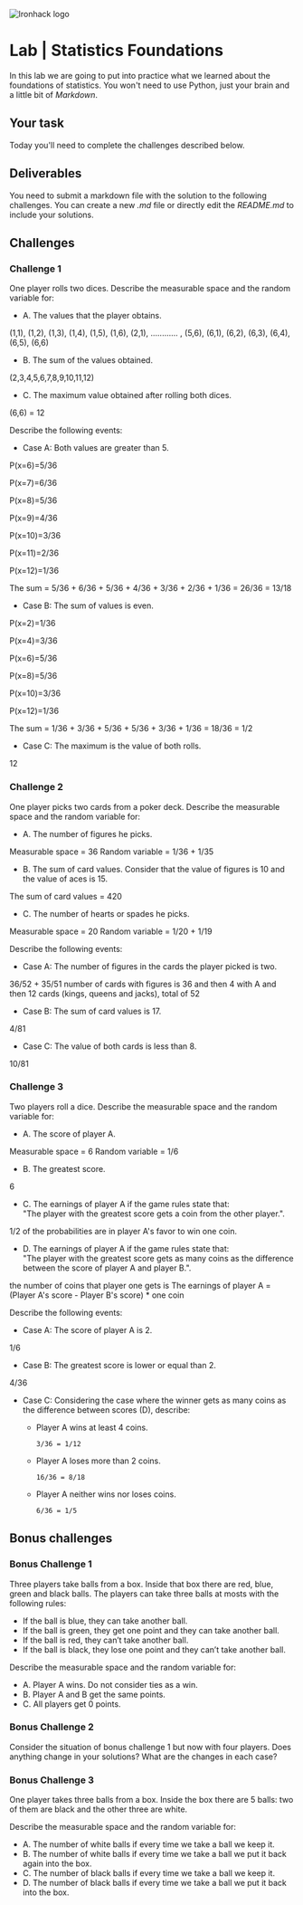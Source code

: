 ﻿![Ironhack logo](https://i.imgur.com/1QgrNNw.png)

# Lab | Statistics Foundations
In this lab we are going to put into practice what we learned about the foundations of statistics. You won't need to use Python, just your brain and a little bit of *Markdown*. 

## Your task
Today you'll need to complete the challenges described below.

## Deliverables
You need to submit a markdown file with the solution to the following challenges. You can create a new *.md* file or directly edit the *README.md* to include your solutions.

## Challenges
### Challenge 1
One player rolls two dices. Describe the measurable space and the random variable for:

* A. The values that the player obtains.

(1,1), (1,2), (1,3), (1,4), (1,5), (1,6), (2,1), ............ , (5,6), (6,1), (6,2), (6,3), (6,4), (6,5), (6,6)


* B. The sum of the values obtained.

(2,3,4,5,6,7,8,9,10,11,12)


* C. The maximum value obtained after rolling both dices.

(6,6) = 12



Describe the following events:
* Case A: Both values are greater than 5.

P(x=6)=5/36

P(x=7)=6/36

P(x=8)=5/36

P(x=9)=4/36

P(x=10)=3/36

P(x=11)=2/36

P(x=12)=1/36

The sum = 5/36 + 6/36 + 5/36 + 4/36 + 3/36 + 2/36 + 1/36 = 26/36 = 13/18


* Case B: The sum of values is even.

P(x=2)=1/36

P(x=4)=3/36

P(x=6)=5/36

P(x=8)=5/36

P(x=10)=3/36

P(x=12)=1/36

The sum = 1/36 + 3/36 + 5/36 + 5/36 + 3/36 + 1/36 = 18/36 = 1/2


* Case C: The maximum is the value of both rolls.

12



### Challenge 2
One player picks two cards from a poker deck. Describe the measurable space and the random variable for:
* A. The number of figures he picks.

Measurable space = 36
Random variable = 1/36 + 1/35

* B. The sum of card values. Consider that the value of figures is 10 and the value of aces is 15.

The sum of card values = 420

* C. The number of hearts or spades he picks.

Measurable space = 20
Random variable = 1/20 + 1/19


Describe the following events:
* Case A: The number of figures in the cards the player picked is two.

36/52 + 35/51
number of cards with figures is 36 and then 4 with A and then 12 cards (kings, queens and jacks), total of 52


* Case B: The sum of card values is 17.

4/81

* Case C: The value of both cards is less than 8.

10/81


### Challenge 3
Two players roll a dice. Describe the measurable space and the random variable for:
* A. The score of player A.

Measurable space = 6
Random variable = 1/6

* B. The greatest score.

6

* C. The earnings of player A if the game rules state that:  
"The player with the greatest score gets a coin from the other player.".

1/2 of the probabilities are in player A's favor to win one coin.

* D. The earnings of player A if the game rules state that:  
"The player with the greatest score gets as many coins as the difference between the score of player A and player B.". 

the number of coins that player one gets is 
The earnings of player A = (Player A's score - Player B's score) * one coin

Describe the following events:
* Case A: The score of player A is 2.

1/6

* Case B: The greatest score is lower or equal than 2.

4/36

* Case C: Considering the case where the winner gets as many coins as the difference between scores (D), describe: 
  * Player A wins at least 4 coins.

		3/36 = 1/12

  * Player A loses more than 2 coins.

		16/36 = 8/18

  * Player A neither wins nor loses coins.

		6/36 = 1/5


## Bonus challenges
### Bonus Challenge 1
Three players take balls from a box. Inside that box there are red, blue, green and black balls. The players can take three balls at mosts with the following rules:

* If the ball is blue, they can take another ball.
* If the ball is green, they get one point and they can take another ball.
* If the ball is red, they can’t take another ball.
* If the ball is black, they lose one point and they can’t take another ball.

Describe the measurable space and the random variable for:
* A. Player A wins. Do not consider ties as a win.
* B. Player A and B get the same points.
* C. All players get 0 points.

### Bonus Challenge 2
Consider the situation of bonus challenge 1 but now with four players. Does anything change in your solutions? What are the changes in each case?

### Bonus Challenge 3
One player takes three balls from a box. Inside the box there are 5 balls: two of them are black and the other three are white. 

Describe the measurable space and the random variable for:
* A. The number of white balls if every time we take a ball we keep it.
* B. The number of white balls if every time we take a ball we put it back again into the box.
* C. The number of black balls if every time we take a ball we keep it.
* D. The number of black balls if every time we take a ball we put it back into the box.
